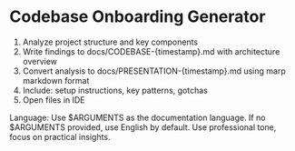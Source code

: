 # Codebase Onboarding Generator
1. Analyze project structure and key components
2. Write findings to docs/CODEBASE-{timestamp}.md with architecture overview
3. Convert analysis to docs/PRESENTATION-{timestamp}.md using marp markdown format
4. Include: setup instructions, key patterns, gotchas
5. Open files in IDE

Language: Use $ARGUMENTS as the documentation language. If no $ARGUMENTS provided, use English by default.
Use professional tone, focus on practical insights.